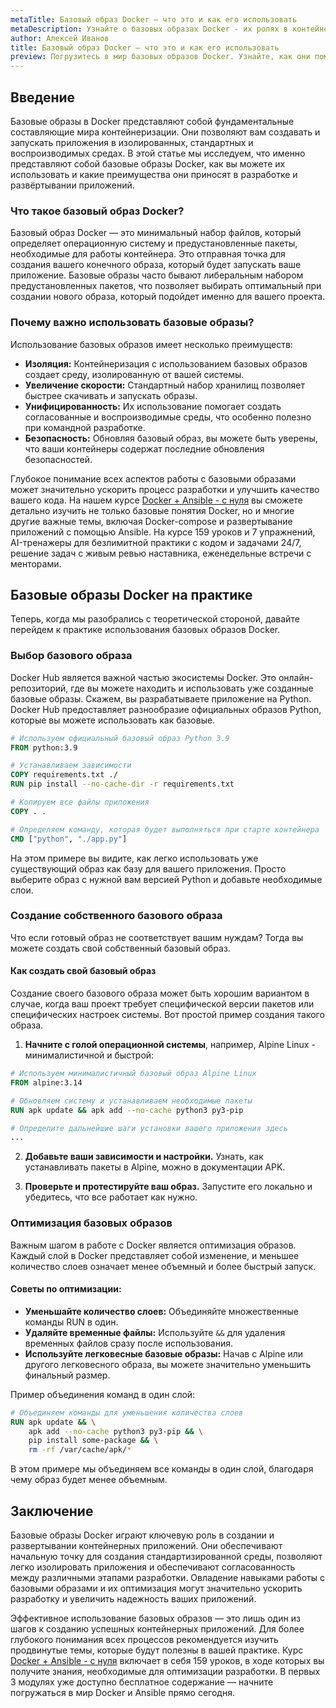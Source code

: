 ```yaml
---
metaTitle: Базовый образ Docker – что это и как его использовать
metaDescription: Узнайте о базовых образах Docker - их ролях в контейнеризации приложений, способах использования и примерах создания собственных образов для оптимальных рабочих процессов
author: Алексей Иванов
title: Базовый образ Docker – что это и как его использовать
preview: Погрузитесь в мир базовых образов Docker. Узнайте, как они помогают контейнеризации, и изучите примеры создания собственных образов для эффективной работы с приложениями
---
```


## Введение

Базовые образы в Docker представляют собой фундаментальные составляющие мира контейнеризации. Они позволяют вам создавать и запускать приложения в изолированных, стандартных и воспроизводимых средах. В этой статье мы исследуем, что именно представляют собой базовые образы Docker, как вы можете их использовать и какие преимущества они приносят в разработке и развёртывании приложений.

### Что такое базовый образ Docker?

Базовый образ Docker — это минимальный набор файлов, который определяет операционную систему и предустановленные пакеты, необходимые для работы контейнера. Это отправная точка для создания вашего конечного образа, который будет запускать ваше приложение. Базовые образы часто бывают либеральным набором предустановленных пакетов, что позволяет выбирать оптимальный при создании нового образа, который подойдет именно для вашего проекта.

### Почему важно использовать базовые образы?

Использование базовых образов имеет несколько преимуществ:

- **Изоляция:** Контейнеризация с использованием базовых образов создает среду, изолированную от вашей системы.
- **Увеличение скорости:** Стандартный набор хранилищ позволяет быстрее скачивать и запускать образы.
- **Унифицированность:** Их использование помогает создать согласованные и воспроизводимые среды, что особенно полезно при командной разработке.
- **Безопасность:** Обновляя базовый образ, вы можете быть уверены, что ваши контейнеры содержат последние обновления безопасностей.

Глубокое понимание всех аспектов работы с базовыми образами может значительно ускорить процесс разработки и улучшить качество вашего кода. На нашем курсе [Docker + Ansible - с нуля](https://purpleschool.ru/course/docker?utm_source=knowledgebase&utm_medium=text&utm_campaign=Bazovyy_obraz_Docker_-_chto_eto_i_kak_ego_ispolzovat) вы сможете детально изучить не только базовые понятия Docker, но и многие другие важные темы, включая Docker-compose и развертывание приложений с помощью Ansible. На курсе 159 уроков и 7 упражнений, AI-тренажеры для безлимитной практики с кодом и задачами 24/7, решение задач с живым ревью наставника, еженедельные встречи с менторами.

## Базовые образы Docker на практике

Теперь, когда мы разобрались с теоретической стороной, давайте перейдем к практике использования базовых образов Docker.

### Выбор базового образа

Docker Hub является важной частью экосистемы Docker. Это онлайн-репозиторий, где вы можете находить и использовать уже созданные базовые образы. Скажем, вы разрабатываете приложение на Python. Docker Hub предоставляет разнообразие официальных образов Python, которые вы можете использовать как базовые.

```dockerfile
# Используем официальный базовый образ Python 3.9
FROM python:3.9

# Устанавливаем зависимости
COPY requirements.txt ./
RUN pip install --no-cache-dir -r requirements.txt

# Копируем все файлы приложения
COPY . .

# Определяем команду, которая будет выполняться при старте контейнера
CMD ["python", "./app.py"]
```

На этом примере вы видите, как легко использовать уже существующий образ как базу для вашего приложения. Просто выберите образ с нужной вам версией Python и добавьте необходимые слои.

### Создание собственного базового образа

Что если готовый образ не соответствует вашим нуждам? Тогда вы можете создать свой собственный базовый образ. 

#### Как создать свой базовый образ

Создание своего базового образа может быть хорошим вариантом в случае, когда ваш проект требует специфической версии пакетов или специфических настроек системы. Вот простой пример создания такого образа.

1. **Начните с голой операционной системы**, например, Alpine Linux - минималистичной и быстрой:

```dockerfile
# Используем минималистичный базовый образ Alpine Linux
FROM alpine:3.14

# Обновляем систему и устанавливаем необходимые пакеты
RUN apk update && apk add --no-cache python3 py3-pip

# Определите дальнейшие шаги установки вашего приложения здесь
...
```

2. **Добавьте ваши зависимости и настройки.** Узнать, как устанавливать пакеты в Alpine, можно в документации APK.

3. **Проверьте и протестируйте ваш образ.** Запустите его локально и убедитесь, что все работает как нужно.

### Оптимизация базовых образов

Важным шагом в работе с Docker является оптимизация образов. Каждый слой в Docker представляет собой изменение, и меньшее количество слоев означает менее объемный и более быстрый запуск.

#### Советы по оптимизации:

- **Уменьшайте количество слоев:** Объединяйте множественные команды RUN в один.
- **Удаляйте временные файлы:** Используйте `&&` для удаления временных файлов сразу после использования.
- **Используйте легковесные базовые образы:** Начав с Alpine или другого легковесного образа, вы можете значительно уменьшить финальный размер.

Пример объединения команд в один слой:

```dockerfile
# Объединяем команды для уменьшения количества слоев
RUN apk update && \
    apk add --no-cache python3 py3-pip && \
    pip install some-package && \
    rm -rf /var/cache/apk/*
```

В этом примере мы объединяем все команды в один слой, благодаря чему образ будет менее объемным.

## Заключение

Базовые образы Docker играют ключевую роль в создании и развертывании контейнерных приложений. Они обеспечивают начальную точку для создания стандартизированной среды, позволяют легко изолировать приложения и обеспечивают согласованность между различными этапами разработки. Овладение навыками работы с базовыми образами и их оптимизация могут значительно ускорить разработку и увеличить надежность ваших приложений.

Эффективное использование базовых образов — это лишь один из шагов к созданию успешных контейнерных приложений. Для более глубокого понимания всех процессов рекомендуется изучить продвинутые темы, которые будут полезны в вашей практике. Курс [Docker + Ansible - с нуля](https://purpleschool.ru/course/docker?utm_source=knowledgebase&utm_medium=text&utm_campaign=Bazovyy_obraz_Docker_-_chto_eto_i_kak_ego_ispolzovat) включает в себя 159 уроков, в ходе которых вы получите знания, необходимые для оптимизации разработки. В первых 3 модулях уже доступно бесплатное содержание — начните погружаться в мир Docker и Ansible прямо сегодня.

